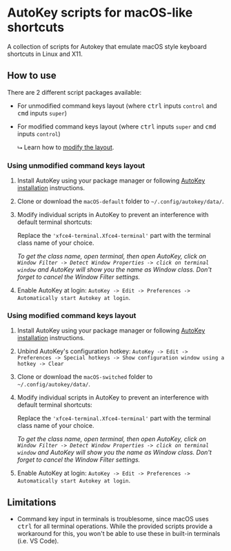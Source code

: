 # AutoKey scripts for macOS-like shortcuts
A collection of scripts for Autokey that emulate macOS style keyboard shortcuts in Linux and X11.


## How to use
There are 2 different script packages available:
- For unmodified command keys layout (where <kbd>ctrl</kbd> inputs `control` and <kbd>cmd</kbd> inputs `super`)
- For modified command keys layout (where <kbd>ctrl</kbd> inputs `super` and <kbd>cmd</kbd> inputs `control`)

   ⮡ Learn how to [modify the layout](aaa).

### Using unmodified command keys layout
1. Install AutoKey using your package manager or following [AutoKey installation](https://github.com/autokey/autokey#installation) instructions.

2. Clone or download the `macOS-default` folder to `~/.config/autokey/data/`.

3. Modify individual scripts in AutoKey to prevent an interference with default terminal shortcuts:

   Replace the `'xfce4-terminal.Xfce4-terminal'` part with the terminal class name of your choice.

   *To get the class name, open terminal, then open AutoKey, click on `Window Filter -> Detect Window Properties -> click on terminal window` and AutoKey will show you the name as Window class. Don't forget to cancel the Window Filter settings.*  

4. Enable AutoKey at login: `AutoKey -> Edit -> Preferences -> Automatically start Autokey at login`.


### Using modified command keys layout
1. Install AutoKey using your package manager or following [AutoKey installation](https://github.com/autokey/autokey#installation) instructions.

2. Unbind AutoKey's configuration hotkey: `AutoKey -> Edit -> Preferences -> Special hotkeys -> Show configuration window using a hotkey -> Clear`

3. Clone or download the `macOS-switched` folder to `~/.config/autokey/data/`.

4. Modify individual scripts in AutoKey to prevent an interference with default terminal shortcuts:

   Replace the `'xfce4-terminal.Xfce4-terminal'` part with the terminal class name of your choice.

   *To get the class name, open terminal, then open AutoKey, click on `Window Filter -> Detect Window Properties -> click on terminal window` and AutoKey will show you the name as Window class. Don't forget to cancel the Window Filter settings.*  

5. Enable AutoKey at login: `AutoKey -> Edit -> Preferences -> Automatically start Autokey at login`.


## Limitations
- Command key input in terminals is troublesome, since macOS uses <kbd>ctrl</kbd> for all terminal operations. While the provided scripts provide a workaround for this, you won't be able to use these in built-in terminals (i.e. VS Code).
